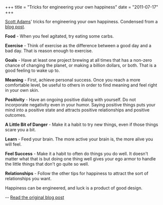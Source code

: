 +++
title = "Tricks for engineering your own happiness"
date = "2011-07-17"
+++

[Scott Adams](http://en.wikipedia.org/wiki/Scott_Adams)' tricks for
engineering your own happiness. Condensed from a [blog
post](http://dilbert.com/blog/entry/happiness_engineering).

**Food** - When you feel agitated, try eating some carbs.

**Exercise** - Think of exercise as the difference between a good day and a bad day. That is reason enough to exercise.

**Goals** - Have at least one project brewing at all times that has a non-zero chance of changing the planet, or making a billion dollars, or both. That is a good feeling to wake up to.

**Meaning** - First, achieve personal success. Once you reach a more comfortable level, be useful to others in order to find meaning and feel right in your own skin.

**Positivity** - Have an ongoing positive dialog with yourself. Do not incorporate negativity even in your humor. Saying positive things puts your mind into a positive state and attracts positive relationships and positive outcomes.

**A Little Bit of Danger** - Make it a habit to try new things, even if those things scare you a bit.

**Learn** - Feed your brain. The more active your brain is, the more alive you will feel.

**Feel Success** - Make it a habit to often do things you do well. It doesn't matter what that is but doing one thing well gives your ego armor to handle the little things that don't go quite so well.

**Relationships** - Follow the other tips for happiness to attract the sort of relationships you want.

Happiness can be engineered, and luck is a product of good design.

-- [Read the original blog post](http://dilbert.com/blog/entry/happiness_engineering)

